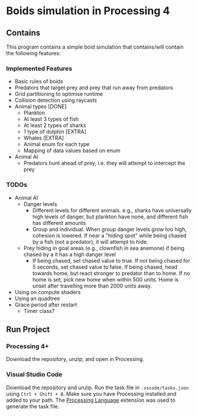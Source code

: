 # Boids simulation in Processing 4

## Contains

This program contains a simple boid simulation that contains/will contain the following features:

### Implemented Features

- Basic rules of boids
- Predators that target prey and prey that run away from predators
- Grid partitioning to optimise runtime
- Collision detection using raycasts
- Animal types [DONE]
  - Plankton
  - At least 3 types of fish
  - At least 2 types of sharks
  - 1 type of dolphin [EXTRA]
  - Whales [EXTRA]
  - Animal enum for each type
  - Mapping of data values based on enum
- Animal AI
  - Predators hunt ahead of prey, i.e. they will attempt to intercept the prey

### TODOs

- Animal AI
  - Danger levels
    - Different levels for different animals. e.g., sharks have universally high levels of danger, but plankton have none, and different fish has different amounts
    - Group and individual. When group danger levels grow too high, cohesion is lowered. If near a "hiding spot" while being chased by a fish (not a predator), it will attempt to hide.
  - Prey hiding in goal areas (e.g., clownfish in sea anemone) if being chased by a it has a high danger level
    - If being chased, set chased value to true. If not being chased for 5 seconds, set chased value to false. If being chased, head towards home, but react stronger to predator than to home. If no home is set, pick new home when within 500 units. Home is unset after travelling more than 2000 units away.
- Using on compute shaders
- Using an quadtree
- Grace period after restart
  - Timer class?

## Run Project

### Processing 4+

Download the repository, unzip, and open in Processing.

### Visual Studio Code

Download the repository and unzip. Run the task file in `.vscode/tasks.json` using `Ctrl + Shift + B`. Make sure you have Processing installed and added to your path. The [Processing Language](https://marketplace.visualstudio.com/items?itemName=Tobiah.language-pde) extension was used to generate the task file.
